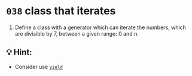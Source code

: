 # `038` class that iterates

1. Define a class with a generator which can iterate the numbers, which are divisible by 7, between a given range: 0 and n.

## 💡 Hint:

+ Consider use [`yield`](https://www.machinelearningplus.com/python/what-does-yield-keyword-do/#What-does-the-yield-keyword-do?) 